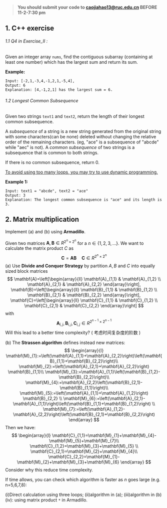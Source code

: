 > **You should submit your code to caojiahao13@ruc.edu.cn BEFORE 11-2-7:30 pm**



## 1. C++ exercise

###### 1.1 Q4 in Exercise_II :

Given an integer array `nums`, find the contiguous subarray (containing at least one number) which has the largest sum and return its sum. 

**Example:**

```
Input: [-2,1,-3,4,-1,2,1,-5,4],
Output: 6
Explanation: [4,-1,2,1] has the largest sum = 6.
```



###### 1.2  Longest Common Subsequence

Given two strings `text1` and `text2`, return the length of their longest common subsequence.

A *subsequence* of a string is a new string generated from the original string with some characters(can be none) deleted without changing the relative order of the remaining characters. (eg, "ace" is a subsequence of "abcde" while "aec" is not). A *common subsequence* of two strings is a subsequence that is common to both strings.

If there is no common subsequence, return 0.

<u>To avoid using too many loops, you may try to use dynamic programming.</u>

**Example 1:**

```
Input: text1 = "abcde", text2 = "ace" 
Output: 3  
Explanation: The longest common subsequence is "ace" and its length is 3.
```



## 2. Matrix multiplication

Implement (a) and (b) using **Armadillo**.



Given two matrices $\mathbf{A}, \mathbf{B}\in R^{2^{n} \times 2^{n}}$ for a $n\in\{1,2,3,...\}$. We want to calculate the matrix product $C$ as
$$
\mathbf{C}=\mathbf{A} \mathbf{B} \quad \mathbf{C} \in R^{2^{n} \times 2^{n}}
$$
(a) Use **Divide and Conquer Strategy** by partition $A, B$ and $C$ into equally sized block matrices
$$
\mathbf{A}=\left[\begin{array}{ll}
\mathbf{A}_{1,1} & \mathbf{A}_{1,2} \\
\mathbf{A}_{2,1} & \mathbf{A}_{2,2}
\end{array}\right], \mathbf{B}=\left[\begin{array}{ll}
\mathbf{B}_{1,1} & \mathbf{B}_{1,2} \\
\mathbf{B}_{2,1} & \mathbf{B}_{2,2}
\end{array}\right], \mathbf{C}=\left[\begin{array}{ll}
\mathbf{C}_{1,1} & \mathbf{C}_{1,2} \\
\mathbf{C}_{2,1} & \mathbf{C}_{2,2}
\end{array}\right]
$$
with
$$
\mathbf{A}_{i, j}, \mathbf{B}_{i, j}, \mathbf{C}_{i, j} \in R^{2^{n-1} \times 2^{n-1}}
$$
Will this lead to a better time complexity? ( 考虑时间复杂度的阶数 )

(b) The **Strassen algorithm** defines instead new matrices:
$$
\begin{array}{l}
\mathbf{M}_{1}:=\left(\mathbf{A}_{1,1}+\mathbf{A}_{2,2}\right)\left(\mathbf{B}_{1,1}+\mathbf{B}_{2,2}\right)\\
\mathbf{M}_{2}:=\left(\mathbf{A}_{2,1}+\mathbf{A}_{2,2}\right) \mathbf{B}_{1,1}\\
\mathbf{M}_{3}:=\mathbf{A}_{1,1}\left(\mathbf{B}_{1,2}-\mathbf{B}_{2,2}\right)\\
\mathbf{M}_{4}:=\mathbf{A}_{2,2}\left(\mathbf{B}_{2,1}-\mathbf{B}_{1,1}\right)\\
\mathbf{M}_{5}:=\left(\mathbf{A}_{1,1}+\mathbf{A}_{1,2}\right) \mathbf{B}_{2,2} \\
\mathbf{M}_{6}:=\left(\mathbf{A}_{2,1}-\mathbf{A}_{1,1}\right)\left(\mathbf{B}_{1,1}+\mathbf{B}_{1,2}\right) \\
\mathbf{M}_{7}:=\left(\mathbf{A}_{1,2}-\mathbf{A}_{2,2}\right)\left(\mathbf{B}_{2,1}+\mathbf{B}_{2,2}\right)
\end{array}
$$
Then we have:
$$
\begin{array}{l}
\mathbf{C}_{1,1}=\mathbf{M}_{1}+\mathbf{M}_{4}-\mathbf{M}_{5}+\mathbf{M}_{7}\\
\mathbf{C}_{1,2}=\mathbf{M}_{3}+\mathbf{M}_{5} \\
\mathbf{C}_{2,1}=\mathbf{M}_{2}+\mathbf{M}_{4}\\
\mathbf{C}_{2,2}=\mathbf{M}_{1}-\mathbf{M}_{2}+\mathbf{M}_{3}+\mathbf{M}_{6}
\end{array}
$$
Consider why this reduce time complexity. 

If time allows, you can check which algorithm is faster as $n$ goes large (e.g. n=5,6,7,8): 

(i)Direct calculation using three loops; (ii)algorithm in (a); (iii)algorithm in (b) (iv): using matrix product ```*``` in Armadillo.


